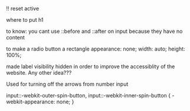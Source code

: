 
!!
reset active

where to put h1

to know: you cant use ::before and ::after on input because they have no content

to make a radio button a rectangle
    appearance: none;
    width: auto;
    height: 100%;

made label visibility hidden in order to improve the accessiblity of the website.
Any other idea???

Used for turning off the arrows from number input

input::-webkit-outer-spin-button,
input::-webkit-inner-spin-button {
  -webkit-appearance: none;
}